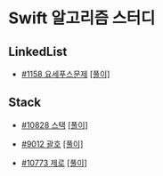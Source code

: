 # Swift 알고리즘 스터디

## LinkedList

- [#1158 요세푸스문제](https://www.acmicpc.net/problem/1158)
[[풀이]](https://github.com/sanghyeok-kim/swift-algorithm-study/blob/mase/0x04-%EC%97%B0%EA%B2%B0%EB%A6%AC%EC%8A%A4%ED%8A%B8/0x04-%EC%97%B0%EA%B2%B0%EB%A6%AC%EC%8A%A4%ED%8A%B8/%EB%B0%B1%EC%A4%80-1158-%EC%9A%94%EC%84%B8%ED%91%B8%EC%8A%A4%EB%AC%B8%EC%A0%9C.swift)


## Stack

- [#10828 스택](https://www.acmicpc.net/problem/10828)
[[풀이]](https://github.com/sanghyeok-kim/swift-algorithm-study/blob/mase/0x05%EC%8A%A4%ED%83%9D/0x05-%EC%8A%A4%ED%83%9D/0x05-%EC%8A%A4%ED%83%9D/%EB%B0%B1%EC%A4%80-10828-%EC%8A%A4%ED%83%9D.swift)

- [#9012 괄호](https://www.acmicpc.net/problem/9012)
[[풀이]](https://github.com/sanghyeok-kim/swift-algorithm-study/blob/mase/0x05%EC%8A%A4%ED%83%9D/0x05-%EC%8A%A4%ED%83%9D/0x05-%EC%8A%A4%ED%83%9D/%EB%B0%B1%EC%A4%80-9012-%EA%B4%84%ED%98%B8.swift)

- [#10773 제로](https://www.acmicpc.net/problem/10773)
[[풀이]](https://github.com/sanghyeok-kim/swift-algorithm-study/blob/mase/0x05%EC%8A%A4%ED%83%9D/0x05-%EC%8A%A4%ED%83%9D/0x05-%EC%8A%A4%ED%83%9D/%EB%B0%B1%EC%A4%80-10773-%EC%A0%9C%EB%A1%9C.swift)
